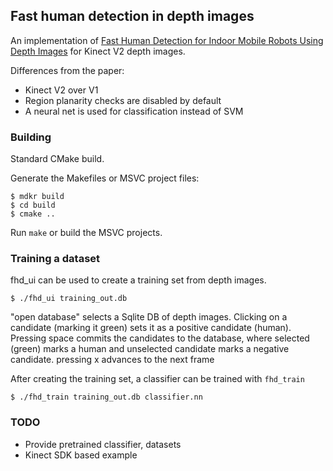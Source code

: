 ## Fast human detection in depth images

An implementation of [Fast Human Detection for Indoor Mobile Robots Using Depth Images](http://www.cs.cmu.edu/~mmv/papers/13icra-CoBotPeopleDetection.pdf) for Kinect V2 depth images.

Differences from the paper:
* Kinect V2 over V1
* Region planarity checks are disabled by default
* A neural net is used for classification instead of SVM

### Building

Standard CMake build.

Generate the Makefiles or MSVC project files:
```
$ mdkr build
$ cd build
$ cmake ..
```

Run `make` or build the MSVC projects.

### Training a dataset

fhd_ui can be used to create a training set from depth images.
```
$ ./fhd_ui training_out.db
```
"open database" selects a Sqlite DB of depth images. Clicking on a candidate (marking it green) sets it as a positive candidate (human).
Pressing space commits the candidates to the database, where selected (green) marks a human and unselected candidate marks a negative candidate.
pressing x advances to the next frame

After creating the training set, a classifier can be trained with `fhd_train`

```
$ ./fhd_train training_out.db classifier.nn
```

### TODO
* Provide pretrained classifier, datasets
* Kinect SDK based example

